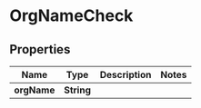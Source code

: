 

# OrgNameCheck


## Properties

| Name | Type | Description | Notes |
|------------ | ------------- | ------------- | -------------|
|**orgName** | **String** |  |  |



